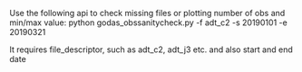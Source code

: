 Use the following api to check missing files or plotting number of obs and min/max value:
python godas_obssanitycheck.py -f adt_c2 -s 20190101 -e 20190321 

It requires file_descriptor, such as adt_c2, adt_j3 etc. and also start and end date
